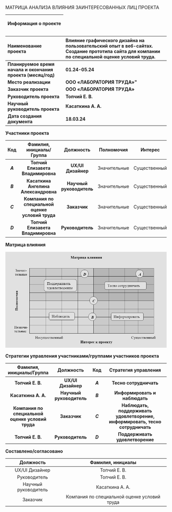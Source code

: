  МАТРИЦА АНАЛИЗА ВЛИЯНИЯ ЗАИНТЕРЕСОВАННЫХ ЛИЦ ПРОЕКТА

|<p>**Информация о проекте**</p><p></p><p></p>|
| :-: |

|**Наименование проекта**|**Влияние графического дизайна на пользовательский опыт в веб-сайтах. Создание прототипа сайта для компании по специальной оценке условий труда.**|
| :- | :- |
|**Планируемое время начала и окончания проекта (месяц/год)**|**01.24-05.24**|
|**Место реализации**|**ООО «ЛАБОРАТОРИЯ ТРУДА»"**|
|**Заказчик проекта**|**ООО «ЛАБОРАТОРИЯ ТРУДА»**|
|**Руководитель проекта**|**Топчий Е. В.**|
|**Научный руководитель проекта** |**Касаткина А. А.**|
|**Дата создания документа**|**18.03.24**|




**Участники проекта**

|**Код**|**Фамилия, инициалы/Группа** |**Должность**|**Полномочия**|**Интерес**|
| :-: | :-: | :-: | - | - |
|***A***|**Топчий Елизавета Владимировна**|**UX/UI Дизайнер**|Значительные|Существенный|
|***B***|**Касаткина Ангелина Александровна**|**Научный руководитель**|Значительные|Существенный|
|***C***|**Компания по специальной оценке условий труда**|**Заказчик**|Значительные|Существенный|
|***D***|**Топчий Елизавета Владимировна**|**Руководитель**|Значительные|Существенный|
















**Матрица влияния**

![image](https://github.com/ElizavetaTopchy/ElizavetaT/blob/f53b4f383b7ca59c9db1520a772c3630af19b1be/%D0%BC%D0%B0%D1%82%D1%80%D0%B8%D1%86%D0%B0.png)



**Стратегии управления участниками/группами участников проекта**

|**Фамилия, инициалы/Группа** |**Должность**|**Код**|**Стратегия управления**|
| :-: | :-: | :-: | :-: |
|**Топчий Е. В.**|**UX/UI Дизайнер**|***A***|**Тесно сотрудничать**|
|**Касаткина А. А.** |**Научный руководитель**|***B***|**Информировать и наблюдать**|
|**Компания по специальной оценке условий труда** |**Заказчик**|***С***|**Наблюдать, поддерживать удовлетворение, информировать, тесно сотрудничать**|
|**Топчий Е. В.**|**Руководитель**|***D***|**Поддерживать удовлетворение**|

**Составлено/согласовано**

|**Должность**|**Фамилия, инициалы**|
| :-: | :-: | 
|UX/UI Дизайнер|Топчий Е. В.|
|Руководитель|Топчий Е. В.|
|Научный руководитель|Касаткина А. А.|
|Заказчик|Компания по специальной оценке условий труда|
